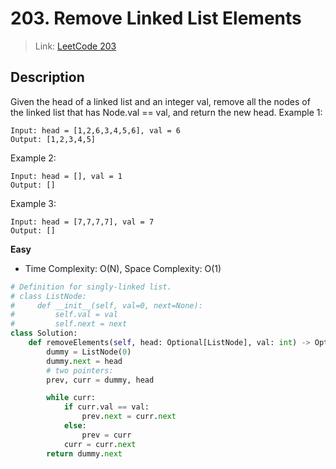 # 203. Remove Linked List Elements
 > Link: [LeetCode 203](https://leetcode.com/problems/remove-linked-list-elements/)
 ## Description
Given the head of a linked list and an integer val, remove all the nodes of the linked list that has Node.val == val, and return the new head.
Example 1:
```
Input: head = [1,2,6,3,4,5,6], val = 6
Output: [1,2,3,4,5]

```
Example 2:
```
Input: head = [], val = 1
Output: []
```
Example 3:
```
Input: head = [7,7,7,7], val = 7
Output: []
```
**Easy**  
- Time Complexity: O(N), Space Complexity: O(1)
```py
# Definition for singly-linked list.
# class ListNode:
#     def __init__(self, val=0, next=None):
#         self.val = val
#         self.next = next
class Solution:
    def removeElements(self, head: Optional[ListNode], val: int) -> Optional[ListNode]:
        dummy = ListNode(0)
        dummy.next = head
        # two pointers:
        prev, curr = dummy, head

        while curr:
            if curr.val == val:
                prev.next = curr.next
            else:
                prev = curr
            curr = curr.next
        return dummy.next
        
```
